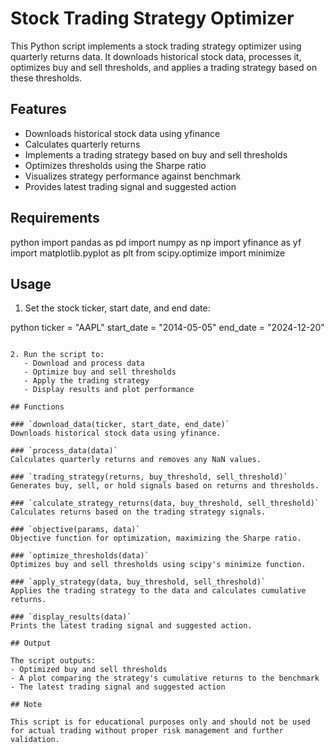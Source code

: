 # Stock Trading Strategy Optimizer

This Python script implements a stock trading strategy optimizer using quarterly returns data. It downloads historical stock data, processes it, optimizes buy and sell thresholds, and applies a trading strategy based on these thresholds.

## Features

- Downloads historical stock data using yfinance
- Calculates quarterly returns
- Implements a trading strategy based on buy and sell thresholds
- Optimizes thresholds using the Sharpe ratio
- Visualizes strategy performance against benchmark
- Provides latest trading signal and suggested action

## Requirements

python
import pandas as pd
import numpy as np
import yfinance as yf
import matplotlib.pyplot as plt
from scipy.optimize import minimize


## Usage

1. Set the stock ticker, start date, and end date:

python
ticker = "AAPL"
start_date = "2014-05-05"
end_date = "2024-12-20"
```

2. Run the script to:
   - Download and process data
   - Optimize buy and sell thresholds
   - Apply the trading strategy
   - Display results and plot performance

## Functions

### `download_data(ticker, start_date, end_date)`
Downloads historical stock data using yfinance.

### `process_data(data)`
Calculates quarterly returns and removes any NaN values.

### `trading_strategy(returns, buy_threshold, sell_threshold)`
Generates buy, sell, or hold signals based on returns and thresholds.

### `calculate_strategy_returns(data, buy_threshold, sell_threshold)`
Calculates returns based on the trading strategy signals.

### `objective(params, data)`
Objective function for optimization, maximizing the Sharpe ratio.

### `optimize_thresholds(data)`
Optimizes buy and sell thresholds using scipy's minimize function.

### `apply_strategy(data, buy_threshold, sell_threshold)`
Applies the trading strategy to the data and calculates cumulative returns.

### `display_results(data)`
Prints the latest trading signal and suggested action.

## Output

The script outputs:
- Optimized buy and sell thresholds
- A plot comparing the strategy's cumulative returns to the benchmark
- The latest trading signal and suggested action

## Note

This script is for educational purposes only and should not be used for actual trading without proper risk management and further validation.
